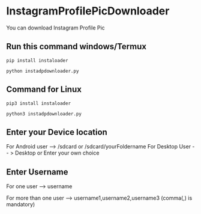 # InstagramProfilePicDownloader
You can download Instagram Profile Pic

## Run this command windows/Termux

    pip install instaloader
    
    python instadpdownloader.py

## Command for Linux

    pip3 install instaloader
    
    python3 instadpdownloader.py

## Enter your Device location

For Android user --> /sdcard    or  /sdcard/yourFoldername
For Desktop User -- > Desktop   or Enter your own choice

## Enter Username

For one user --> username

For more than one user --> username1,username2,username3   (comma(,) is mandatory)
